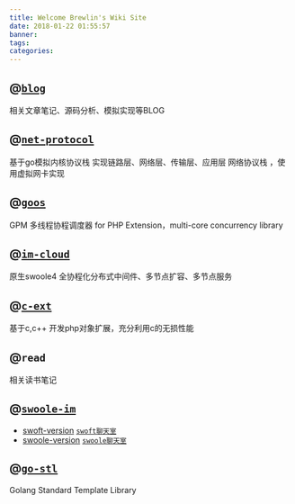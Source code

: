 ```yaml
---
title: Welcome Brewlin's Wiki Site
date: 2018-01-22 01:55:57
banner:
tags:
categories:
---
```

## @[`blog`](https://github.com/brewlin/just-for-fun)
相关文章笔记、源码分析、模拟实现等BLOG

## @[`net-protocol`](https://github.com/brewlin/net-protocol)
基于go模拟内核协议栈 实现链路层、网络层、传输层、应用层 网络协议栈 ，使用虚拟网卡实现

## @[`goos`](https://github.com/brewlin/goos)
GPM 多线程协程调度器 for PHP Extension，multi-core concurrency library

## @[`im-cloud`](https://github.com/brewlin/im-cloud)
原生swoole4 全协程化分布式中间件、多节点扩容、多节点服务

## @[`c-ext`](hptts://github.com/brewlin/c-ext)
基于c,c++ 开发php对象扩展，充分利用c的无损性能

## @`read`
相关读书笔记


## @[`swoole-im`](https://github.com/brewlin/swoft-im)
- [swoft-version](https://github.com/brewlin/swoft-im) [`swoft聊天室`](http://chat.huido.site)
- [swoole-version](https://github.com/brewlin/swoole-im) [`swoole聊天室`](http://im.huido.site)

## @[`go-stl`](https://github.com/brewlin/go-stl)
Golang Standard Template Library

